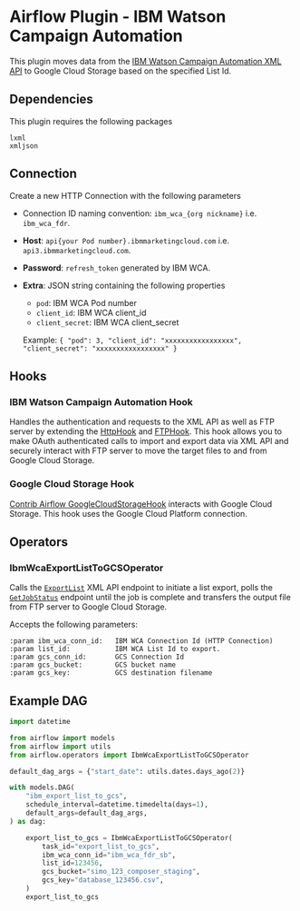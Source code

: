 # Airflow Plugin - IBM Watson Campaign Automation 

This plugin moves data from the [IBM Watson Campaign Automation XML API](https://developer.ibm.com/customer-engagement/docs/watson-marketing/ibm-engage-2/watson-campaign-automation-platform/xml-api/api-xml-overview/) to Google Cloud Storage based on the specified List Id.

## Dependencies

This plugin requires the following packages

```
lxml
xmljson
```

## Connection

Create a new HTTP Connection with the following parameters

* Connection ID naming convention: `ibm_wca_{org nickname}` i.e. `ibm_wca_fdr`.
* __Host__: `api{your Pod number}.ibmmarketingcloud.com` i.e. `api3.ibmmarketingcloud.com`.
* __Password__: `refresh_token` generated by IBM WCA.
* __Extra__: JSON string containing the following properties
    - `pod`: IBM WCA Pod number
    - `client_id`: IBM WCA client_id
    - `client_secret`: IBM WCA client_secret

    Example: `{ "pod": 3, "client_id": "xxxxxxxxxxxxxxxxx", "client_secret": "xxxxxxxxxxxxxxxxx" }`

## Hooks

### IBM Watson Campaign Automation Hook

Handles the authentication and requests to the XML API as well as FTP server by extending the [HttpHook](https://airflow.apache.org/code.html?highlight=http_hook#airflow.hooks.http_hook.HttpHook) and [FTPHook](https://airflow.apache.org/code.html?highlight=ftp_hook#airflow.contrib.hooks.ftp_hook.FTPHook). This hook allows you to make OAuth authenticated calls to import and export data via XML API and securely interact with FTP server to move the target files to and from Google Cloud Storage.

### Google Cloud Storage Hook

[Contrib Airflow GoogleCloudStorageHook](https://airflow.readthedocs.io/en/stable/_modules/airflow/contrib/hooks/gcs_hook.html) interacts with Google Cloud Storage. This hook uses the Google Cloud Platform connection.

## Operators

### IbmWcaExportListToGCSOperator

Calls the [`ExportList`](https://developer.ibm.com/customer-engagement/tutorials/export-from-a-database/) XML API endpoint to initiate a list export, polls the [`GetJobStatus`](https://developer.ibm.com/customer-engagement/tutorials/get-status-data-job/) endpoint until the job is complete and transfers the output file from FTP server to Google Cloud Storage.

Accepts the following parameters:

    :param ibm_wca_conn_id:   IBM WCA Connection Id (HTTP Connection)
    :param list_id:           IBM WCA List Id to export.
    :param gcs_conn_id:       GCS Connection Id
    :param gcs_bucket:        GCS bucket name
    :param gcs_key:           GCS destination filename

## Example DAG

```python
import datetime

from airflow import models
from airflow import utils
from airflow.operators import IbmWcaExportListToGCSOperator

default_dag_args = {"start_date": utils.dates.days_ago(2)}

with models.DAG(
    "ibm_export_list_to_gcs",
    schedule_interval=datetime.timedelta(days=1),
    default_args=default_dag_args,
) as dag:

    export_list_to_gcs = IbmWcaExportListToGCSOperator(
        task_id="export_list_to_gcs",
        ibm_wca_conn_id="ibm_wca_fdr_sb",
        list_id=123456,
        gcs_bucket="simo_123_composer_staging",
        gcs_key="database_123456.csv",
    )
    export_list_to_gcs
```